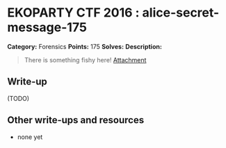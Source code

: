 # EKOPARTY CTF 2016 : alice-secret-message-175

**Category:** Forensics
**Points:** 175
**Solves:**
**Description:**

> There is something fishy here!
> [Attachment](for175.zip)

## Write-up

(TODO)

## Other write-ups and resources

* none yet
